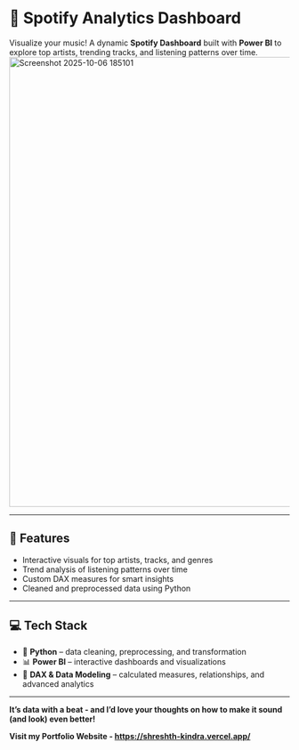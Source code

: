# 🎵 Spotify Analytics Dashboard

Visualize your music! A dynamic **Spotify Dashboard** built with **Power BI** to explore top artists, trending tracks, and listening patterns over time.  
<img width="1432" height="809" alt="Screenshot 2025-10-06 185101" src="https://github.com/user-attachments/assets/eb72dcc0-3f04-4ab6-90a7-2d799f76a4fc" />


---

## 🚀 Features
- Interactive visuals for top artists, tracks, and genres  
- Trend analysis of listening patterns over time  
- Custom DAX measures for smart insights  
- Cleaned and preprocessed data using Python  

---

## 💻 Tech Stack
- 🐍 **Python** – data cleaning, preprocessing, and transformation  
- 📊 **Power BI** – interactive dashboards and visualizations  
- 🧠 **DAX & Data Modeling** – calculated measures, relationships, and advanced analytics  

---

 **It’s data with a beat - and I’d love your thoughts on how to make it sound (and look) even better!**

 
 **Visit  my Portfolio Website - https://shreshth-kindra.vercel.app/**
